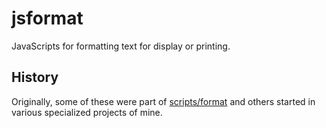 # jsformat
JavaScripts for formatting text for display or printing.

## History
Originally, some of these were part of [scripts/format](//github.com/Quasic/scripts) and others started in various specialized projects of mine.
